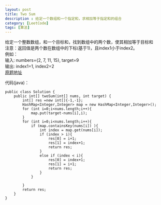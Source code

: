 ```yaml
---
layout: post
title: Two Sum
description : 给定一个数组和一个指定和，求相加等于指定和的组合
category: [LeetCode]
tags: [算法]
---
```


给定一个整数数组，和一个目标和，找到数组中的两个数，使其相加等于目标和   
注意：返回值是两个数在数组中的下标(基于1)，且index1小于index2。  
例如：  
输入:  numbers={2, 7, 11, 15}, target=9  
输出:  index1=1, index2=2  
[原题地址](https://leetcode.com/problems/two-sum/)   


代码(java)：

	public class Solution {
		public int[] twoSum(int[] nums, int target) {
			int[] res =new int[]{-1,-1};
			HashMap<Integer,Integer> map = new HashMap<Integer,Integer>();
			for (int i=0;i<nums.length;i++){
				map.put(target-nums[i],i);
			}
			for (int i=0;i<nums.length;i++){
				if (map.containsKey(nums[i]) ){
					int index = map.get(nums[i]);
					if (index > i){
						res[0] = i+1;
						res[1] = index+1;
						return res;
					}
					else if (index < i){
						res[0] = index+1;
						res[1] = i+1;
						return res;
					}
				}
				
			}
			return res;
		}
	}




